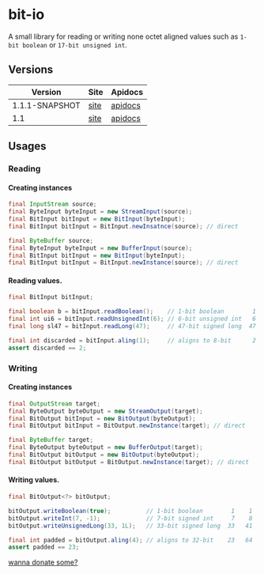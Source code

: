 bit-io
======
A small library for reading or writing none octet aligned values such as `1-bit boolean` or `17-bit unsigned int`.

## Versions
|Version|Site|Apidocs|
|-------|----|-------|
|1.1.1-SNAPSHOT|[site](http://jinahya.github.io/bit-io/site/1.1.1-SNAPSHOT/index.html)|[apidocs](http://jinahya.github.io/bit-io/site/1.1.1-SNAPSHOT/apidocs/index.html)|
|1.1|[site](http://jinahya.github.io/bit-io/site/1.1/index.html)|[apidocs](http://jinahya.github.io/bit-io/site/1.1/apidocs/index.html)|

## Usages
### Reading
#### Creating instances
```java
final InputStream source;
final ByteInput byteInput = new StreamInput(source);
final BitInput bitInput = new BitInput(byteInput);
final BitInput bitInput = BitInput.newInsatnce(source); // direct

final ByteBuffer source;
final ByteInput byteInput = new BufferInput(source);
final BitInput bitInput = new BitInput(byteInput);
final BitInput bitInput = BitInput.newInstance(source); // direct
```
#### Reading values.
```java
final BitInput bitInput;

final boolean b = bitInput.readBoolean();    // 1-bit boolean        1    1
final int ui6 = bitInput.readUnsignedInt(6); // 6-bit unsigned int   6    7
final long sl47 = bitInput.readLong(47);     // 47-bit signed long  47   54

final int discarded = bitInput.aling(1);     // aligns to 8-bit      2   56
assert discarded == 2;
```
### Writing
#### Creating instances
```java
final OutputStream target;
final ByteOutput byteOutput = new StreamOutput(target);
final BitOutput bitInput = new BitOutput(byteOutput);
final BitOutput bitInput = BitOutput.newInstance(target); // direct

final ByteBuffer target;
final ByteOutput byteOutput = new BufferOutput(target);
final BitOutput bitOutput = new BitOutput(byteOutput);
final BitOutput bitOutput = BitOutput.newInstance(target); // direct
```
#### Writing values.
```java
final BitOutput<?> bitOutput;

bitOutput.writeBoolean(true);          // 1-bit boolean        1    1
bitOutput.writeInt(7, -1);             // 7-bit signed int     7    8
bitOutput.writeUnsignedLong(33, 1L);   // 33-bit signed long  33   41

final int padded = bitOutput.aling(4); // aligns to 32-bit    23   64
assert padded == 23;
```

[wanna donate some?](https://www.paypal.com/cgi-bin/webscr?cmd=_donations&business=GWDFLJNSZSEGG&lc=KR&item_name=github&currency_code=USD&bn=PP%2dDonationsBF%3abtn_donateCC_LG%2egif%3aNonHosted)
